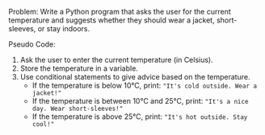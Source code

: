 Problem: Write a Python program that asks the user for the current temperature and suggests whether they should wear a jacket, short-sleeves, or stay indoors.

Pseudo Code:

1. Ask the user to enter the current temperature (in Celsius).
2. Store the temperature in a variable.
3. Use conditional statements to give advice based on the temperature.
    - If the temperature is below 10°C, print: `"It's cold outside. Wear a jacket!"`
    - If the temperature is between 10°C and 25°C, print: `"It's a nice day. Wear short-sleeves!"`
    - If the temperature is above 25°C, print: `"It's hot outside. Stay cool!"`
